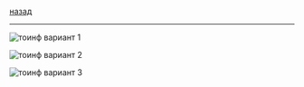 [назад](../toinf.md)
***
![тоинф вариант 1](https://github.com/user-attachments/assets/c3ce44d0-c8e8-4d77-b06e-c58ca489c6b1)

![тоинф вариант 2](https://github.com/user-attachments/assets/05e8dc75-b459-4a4d-b4d7-ab75f32ba304)

![тоинф вариант 3](https://github.com/user-attachments/assets/fdd8ceff-19b4-4f5a-b19c-089fcd690b80)
